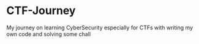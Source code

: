 # CTF-Journey
My journey on learning CyberSecurity especially for CTFs with writing my own code and solving some chall

